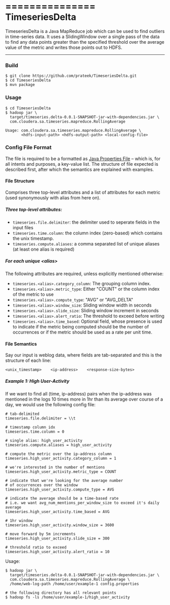 ===============
TimeseriesDelta
===============
TimeseriesDelta is a Java MapReduce job which can be used to find outliers in time-series data. It uses a SlidingWindow over a single pass of the data to find any data points greater than the specified threshold over the average value of the metric and writes those points out to HDFS. 

----
### Build 

	$ git clone https://github.com/prateek/TimeseriesDelta.git
	$ cd TimeseriesDelta
	$ mvn package
	
### Usage
	$ cd TimeseriesDelta
	$ hadoop jar \
	  target/timeseries.delta-0.0.1-SNAPSHOT-jar-with-dependencies.jar \
	  com.cloudera.sa.timeseries.mapreduce.RollingAverage
	  
	Usage: com.cloudera.sa.timeseries.mapreduce.RollingAverage \
		   <hdfs-input-path> <hdfs-output-path> <local-config-file>
		   

### Config File Format
The file is required to be a formatted as [Java Properties File][jpf_link] – which is, for all intents and purposes, a key-value list. The structure of file expected is described first, after which the semantics are explained with examples.

[jpf_link]: http://docs.oracle.com/javase/7/docs/api/java/util/Properties.html

#### File Structure 
Comprises three top-level attributes and a list of attributes for each metric (used synonymously with alias from here on). 

##### Three top-level attributes:
- `timeseries.file.delimiter`: the delimiter used to seperate fields in the input files
- `timeseries.time.column`: the column index (zero-based) which contains the unix timestamp. 
- `timeseries.compute.aliases`: a comma separated list of unique aliases (at least one alias is required)
	
##### For each unique *\<alias\>* 
The following attributes are required, unless explicitly mentioned otherwise:

- `timeseries.<alias>.category_column`: The grouping column index. 
- `timeseries.<alias>.metric_type`: Either "COUNT" or the column index of the metric to use
- `timeseries.<alias>.compute_type`: "AVG" or "AVG_DELTA"
- `timeseries.<alias>.window_size`: Sliding window width in seconds
- `timeseries.<alias>.slide_size`: Sliding window increment in seconds
- `timeseries.<alias>.alert_ratio`: The threshold to exceed before writing
- `timeseries.<alias>.time_based`: Optional field, whose presence is used to indicate if the metric being computed should be the number of occurrences or if the metric should be used as a rate per unit time.
		
#### File Semantics
Say our input is weblog data, where fields are tab-separated and this is the structure of each line:
	
	<unix_timestamp>	<ip-address>	<response-size-bytes>
	
##### Example 1: High User-Activity
If we want to find all (time, ip-address) pairs when the ip-address was mentioned in the logs 10 times more in 1hr than its average over course of a day, we would use the following config file:

	# tab-delimited
	timeseries.file.delimiter = \\t 
	
	# timestamp column idx
	timeseries.time.column = 0
	
	# single alias: high_user_activity
	timeseries.compute.aliases = high_user_activity
	
	# compute the metric over the ip-address column
	timeseries.high_user_activity.category_column = 1 
	
	# we're interested in the number of mentions 
	timeseries.high_user_activity.metric_type = COUNT
	
	# indicate that we're looking for the average number 
	# of occurrences over the window
	timeseries.high_user_activity.compute_type = AVG
	
	# indicate the average should be a time-based rate
	# i.e. we want avg_num_mentions_per_window_size to exceed it's daily average
	timeseries.high_user_activity.time_based = AVG
	
	# 1hr window
	timeseries.high_user_activity.window_size = 3600
	
	# move forward by 5m increments
	timeseries.high_user_activity.slide_size = 300
	
	# threshold ratio to exceed
	timeseries.high_user_activity.alert_ratio = 10
	
Usage:

	$ hadoop jar \
	  target/timeseries.delta-0.0.1-SNAPSHOT-jar-with-dependencies.jar \
	  com.cloudera.sa.timeseries.mapreduce.RollingAverage \
	  /home/web-log-path /home/user/example-1 config.properties
	  
	# the following directory has all relevant points
	$ hadoop fs -ls /home/user/example-1/high_user_activity 

